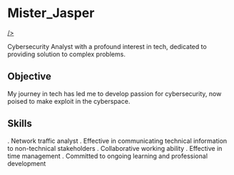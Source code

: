 # Mister_Jasper
<a href="https://www.linkedin.com/in/maddison-jasper-489736294"> /></a>

Cybersecurity Analyst with a profound interest in tech, dedicated to providing solution to complex problems.

## Objective

My journey in tech has led me to develop passion for cybersecurity, now poised to make exploit in the cyberspace.

## Skills

. Network traffic analyst 
. Effective in communicating technical information to non-technical stakeholders 
. Collaborative working ability 
. Effective in time management 
. Committed to ongoing learning and professional development


